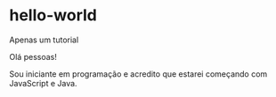 # hello-world
Apenas um tutorial

Olá pessoas!

Sou iniciante em programação e acredito que estarei começando com JavaScript e Java. 
